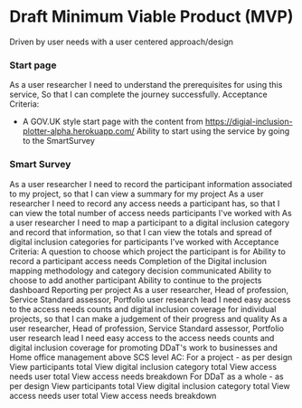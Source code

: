 # Draft Minimum Viable Product (MVP)  

Driven by user needs with a user centered approach/design 

### Start page 
As a user researcher I need to understand the prerequisites for using this service, So that I can complete the journey successfully. 
Acceptance Criteria:  
* A GOV.UK style start page with the content from https://digial-inclusion-plotter-alpha.herokuapp.com/ 
Ability to start using the service by going to the SmartSurvey  

### Smart Survey 
As a user researcher I need to record the participant information associated to my project, so that I can view a summary for my project 
As a user researcher I need to record any access needs a participant has, so that I can view the total number of access needs participants I've worked with 
As a user researcher I need to map a participant to a digital inclusion category and record that information, so that I can view the totals and spread of digital inclusion categories for participants I've worked with 
Acceptance Criteria: 
A question to choose which project the participant is for 
Ability to record a participant access needs 
Completion of the Digital inclusion mapping methodology and category decision communicated 
Ability to choose to add another participant 
Ability to continue to the projects dashboard 
Reporting per project 
As a user researcher, Head of profession, Service Standard assessor, Portfolio user research lead I need easy access to the access needs counts and digital inclusion coverage for individual projects, so that I can make a judgement of their progress and quality 
As a user researcher, Head of profession, Service Standard assessor, Portfolio user research lead I need easy access to the access needs counts and digital inclusion coverage for promoting DDaT's work to businesses and Home office management above SCS level 
AC: 
For a project - as per design 
View participants total 
View digital inclusion category total 
View access needs user total 
View access needs breakdown 
For DDaT as a whole - as per design 
View participants total 
View digital inclusion category total 
View access needs user total 
View access needs breakdown 
  
 